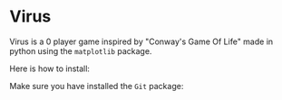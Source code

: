 # Virus 

Virus is a 0 player game inspired by "Conway's Game Of Life" made in python using the `matplotlib` package.
<P>                                                                    



</P>

Here is how to install:

Make sure you have installed the `Git` package: 
